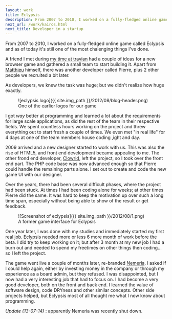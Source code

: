 ```yaml
---
layout: work
title: Eclypsis
description: From 2007 to 2010, I worked on a fully-fledged online game called Eclypsis and as of today it's still one of the most chalenging things I've done.
next_url: /work/kairos.html
next_title: Developer in a startup
---
```

From 2007 to 2010, I worked on a fully-fledged online game called Eclypsis and as of today it's still one of the most chalenging things I've done.

A friend I met during [my time at travian](/work/travian.html) had a couple of ideas for a new browser game and gathered a small team to start building it. Apart from [Matthieu](http://urls.fr/pms "Matthieu's portfolio") himself, there was another developer called Pierre, plus 2 other people we recruited a bit later.

As developers, we knew the task was huge; but we didn't realize how huge exactly.

<figure>
	![eclypsis logo]({{ site.img_path }}/2012/08/blog-header.png)
	<figcaption>
		One of the earlier logos for our game
	</figcaption>
</figure>

I got *way* better at programming and learned a lot about the requirements for large scale applications, as did the rest of the team in their respective fields. We spent countless hours working on the project and threw everything out to start fresh a couple of times. We even met "in real life" for 4 days at one of the team members house coding ,ight and day.

2009 arrived and a new designer started to work with us. This was also the rise of HTML5, and front end development became appealing to me. The other frond end developer, [Clowrid](http://www.bruno-faugeroux.fr/), left the project, so I took over the front end part. The PHP code base was now advanced enough so that Pierre could handle the remaining parts alone. I set out to create and code the new game UI with our designer.

Over the years, there had been several difficult phases, where the project had been stuck. At times I had been coding alone for weeks; at other times Pierre did the same. It was hard to keep the motivation up over such a long time span, especially without being able to show of the result or get feedback.

<figure>
	![Screenshot of eclypsis]({{ site.img_path }}/2012/08/1.png)
	<figcaption>
		A former game interface for Eclypsis
	</figcaption>
</figure>

One year later, I was done with my studies and immediately started my first real job. Eclypsis needed more or less 6 more month of work before the beta. I did try to keep working on it; but after 3 month at my new job I had a burn out and needed to spend my freetimes on other things then coding… so I left the project.

The game went live a couple of months later, re-branded [Nemeria](http://www.nemeria.com/). I asked if I could help again, either by investing money in the company or through my experience as a board admin, but they refused. I was disappointed, but I now had a very interesting job that had to focus on. I had become a very good developer, both on the front and back end. I learned the value of software design, code DRYness and other similar concepts. Other side projects helped, but Eclypsis most of all thought me what I now know about programming.

*Update (13-07-14)* : apparently Nemeria was recently shut down.